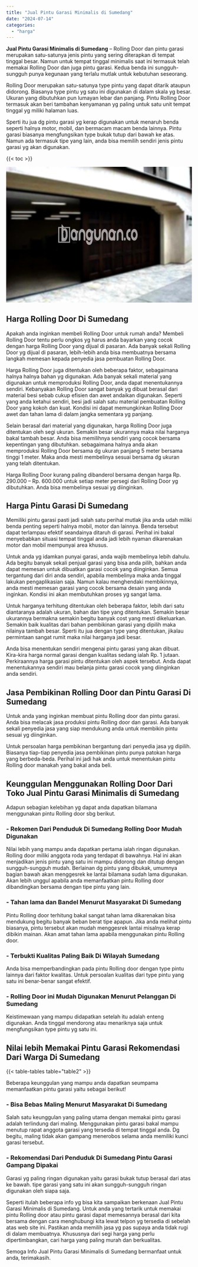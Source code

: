 ```yaml
---
title: "Jual Pintu Garasi Minimalis di Sumedang"
date: "2024-07-14"
categories: 
  - "harga"
---
```


**Jual Pintu Garasi Minimalis di Sumedang** – Rolling Door dan pintu garasi merupakan satu-satunya jenis pintu yang sering diterapkan di tempat tinggal besar. Namun untuk tempat tinggal minimalis saat ini termasuk telah memakai Rolling Door dan juga pintu garasi. Kedua benda ini sungguh-sungguh punya kegunaan yang terlalu mutlak untuk kebutuhan seseorang.

Rolling Door merupakan satu-satunya type pintu yang dapat ditarik ataupun didorong. Biasanya type pintu yg satu ini digunakan di dalam skala yg besar. Ukuran yang dibutuhkan pun lumayan lebar dan panjang. Pintu Rolling Door termasuk akan beri tambahan kenyamanan yg paling untuk satu unit tempat tinggal yg miliki halaman luas.

Sperti itu jua dg pintu garasi yg kerap digunakan untuk menaruh benda seperti halnya motor, mobil, dan bermacam macam benda lainnya. Pintu garasi biasanya mengfungsikan type bukak tutup dari bawah ke atas. Namun ada termasuk tipe yang lain, anda bisa memilih sendiri jenis pintu garasi yg akan digunakan.

{{< toc >}}

![Jual Pintu Garasi Minimalis di Sumedang](/images/pintu-garasi-26.png)

## Harga Rolling Door Di Sumedang

Apakah anda inginkan membeli Rolling Door untuk rumah anda? Membeli Rolling Door tentu perlu ongkos yg harus anda bayarkan yang cocok dengan harga Rolling Door yang dijual di pasaran. Ada banyak sekali Rolling Door yg dijual di pasaran, lebih-lebih anda bisa membuatnya bersama langkah memesan kepada penyedia jasa pembuatan Rolling Door.

Harga Rolling Door juga ditentukan oleh beberapa faktor, sebagaimana halnya halnya bahan yg digunakan. Ada banyak sekali material yang digunakan untuk memproduksi Rolling Door, anda dapat menentukannya sendiri. Kebanyakan Rolling Door sangat banyak yg dibuat berasal dari material besi sebab cukup efisien dan awet andaikan digunakan. Seperti yang anda ketahui sendiri, besi jadi salah satu material pembuatan Rolling Door yang kokoh dan kuat. Kondisi ini dapat memungkinkan Rolling Door awet dan tahan lama di dalam jangka sementara yg panjang.

Selain berasal dari material yang digunakan, harga Rolling Door juga ditentukan oleh segi ukuran. Semakin besar ukurannya maka nilai harganya bakal tambah besar. Anda bisa memilihnya sendiri yang cocok bersama kepentingan yang dibutuhkan. sebagaimana halnya anda akan memproduksi Rolling Door bersama dg ukuran panjang 5 meter bersama tinggi 1 meter. Maka anda mesti membelinya sesuai bersama dg ukuran yang telah ditentukan.

Harga Rolling Door kurang paling dibanderol bersama dengan harga Rp. 290.000 – Rp. 600.000 untuk setiap meter persegi dari Rolling Door yg dibutuhkan. Anda bisa membelinya sesuai yg diinginkan.

## Harga Pintu Garasi Di Sumedang

Memiliki pintu garasi pasti jadi salah satu perihal mutlak jika anda udah miliki benda penting seperti halnya mobil, motor dan lainnya. Benda tersebut dapat terlampau efektif seandainya ditaruh di garasi. Perihal ini bakal menyebabkan situasi tempat tinggal anda jadi lebih nyaman dikarenakan motor dan mobil mempunyai area khusus.

Untuk anda yg idamkan punyai garasi, anda wajib membelinya lebih dahulu. Ada begitu banyak sekali penjual garasi yang bisa anda pilih, bahkan anda dapat memesan untuk dibuatkan garasi cocok yang diinginkan. Semua tergantung dari diri anda sendiri, apabila membelinya maka anda tinggal lakukan pengaplikasian saja. Namun kalau menghendaki membikinnya, anda mesti memesan garasi yang cocok bersama desain yang anda inginkan. Kondisi ini akan membutuhkan proses yg sangat lama.

Untuk harganya terhitung ditentukan oleh beberapa faktor, lebih dari satu diantaranya adalah ukuran, bahan dan tipe yang ditentukan. Semakin besar ukurannya bermakna semakin begitu banyak cost yang mesti dikeluarkan. Semakin baik kualitas dari bahan pembikinan garasi yang dipilih maka nilainya tambah besar. Sperti itu jua dengan type yang ditentukan, jikalau permintaan sangat rumit maka nilai harganya jadi besar.

Anda bisa menentukan sendiri mengenai pintu garasi yang akan dibuat. Kira-kira harga normal garasi dengan kualitas sedang ialah Rp. 1 jutaan. Perkiraannya harga garasi pintu ditentukan oleh aspek tersebut. Anda dapat menentukannya sendiri mau belanja pintu garasi cocok yang diinginkan anda sendiri.

## Jasa Pembikinan Rolling Door dan Pintu Garasi Di Sumedang

Untuk anda yang inginkan membuat pintu Rolling door dan pintu garasi. Anda bisa melacak jasa produksi pintu Rolling door dan garasi. Ada banyak sekali penyedia jasa yang siap mendukung anda untuk membikin pintu sesuai yg diinginkan.

Untuk persoalan harga pembikinan bergantung dari penyedia jasa yg dipilih. Biasanya tiap-tiap penyedia jasa pembikinan pintu punya patokan harga yang berbeda-beda. Perihal ini jadi hak anda untuk menentukan pintu Rolling door manakah yang bakal anda beli.

## Keunggulan Menggunakan Rolling Door Dari Toko Jual Pintu Garasi Minimalis di Sumedang

Adapun sebagian kelebihan yg dapat anda dapatkan bilamana menggunakan pintu Rolling door sbg berikut.

### \- Rekomen Dari Penduduk Di Sumedang Rolling Door Mudah Digunakan

Nilai lebih yang mampu anda dapatkan pertama ialah ringan digunakan. Rolling door miliki anggota roda yang terdapat di bawahnya. Hal ini akan menjadikan jenis pintu yang satu ini mampu didorong dan ditutup dengan sungguh-sungguh mudah. Berlainan dg pintu yang dibukak, umumnya bagian bawah akan menggesrek ke lantai bilamana sudah lama digunakan. Akan lebih unggul apabila anda memanfaatkan pintu Rolling door dibandingkan bersama dengan tipe pintu yang lain.

### \- Tahan lama dan Bandel Menurut Masyarakat Di Sumedang

Pintu Rolling door terhitung bakal sangat tahan lama dikarenakan bisa mendukung begitu banyak beban berat tipe apapun. Jika anda melihat pintu biasanya, pintu tersebut akan mudah menggesrek lantai misalnya kerap dibikin mainan. Akan amat tahan lama apabila menggunakan pintu Rolling door.

### \- Terbukti Kualitas Paling Baik Di Wilayah Sumedang

Anda bisa memperbandingkan pada pintu Rolling door dengan type pintu lainnya dari faktor kwalitas. Untuk persoalan kualitas dari type pintu yang satu ini benar-benar sangat efektif.

### \- Rolling Door ini Mudah Digunakan Menurut Pelanggan Di Sumedang

Keistimewaan yang mampu didapatkan setelah itu adalah enteng digunakan. Anda tinggal mendorong atau menariknya saja untuk mengfungsikan type pintu yg satu ini.

## Nilai lebih Memakai Pintu Garasi Rekomendasi Dari Warga Di Sumedang

{{< table-tables table="table2" >}}

Beberapa keunggulan yang mampu anda dapatkan seumpama memanfaatkan pintu garasi yaitu sebagai berikut!

### \- Bisa Bebas Maling Menurut Masyarakat Di Sumedang

Salah satu keunggulan yang paling utama dengan memakai pintu garasi adalah terlindung dari maling. Menggunakan pintu garasi bakal mampu menutup rapat anggota garasi yang tersedia di tempat tinggal anda. Dg begitu, maling tidak akan gampang menerobos selama anda memiliki kunci garasi tersebut.

### \- Rekomendasi Dari Penduduk Di Sumedang Pintu Garasi Gampang Dipakai

Garasi yg paling ringan digunakan yaitu garasi bukak tutup berasal dari atas ke bawah. tipe garasi yang satu ini akan sungguh-sungguh ringan digunakan oleh siapa saja.

Seperti itulah beberapa info yg bisa kita sampaikan berkenaan Jual Pintu Garasi Minimalis di Sumedang. Untuk anda yang tertarik untuk memakai pintu Rolling door atau pintu garasi dapat memesannya berasal dari kita bersama dengan cara menghubungi kita lewat telpon yg tersedia di sebelah atas web site ini. Pastikan anda memilih jasa yg pas supaya anda tidak rugi di dalam membuatnya. Khususnya dari segi harga yang perlu dipertimbangkan, cari harga yang paling murah dan berkualitas.

Semoga Info Jual Pintu Garasi Minimalis di Sumedang bermanfaat untuk anda, terimakasih.

